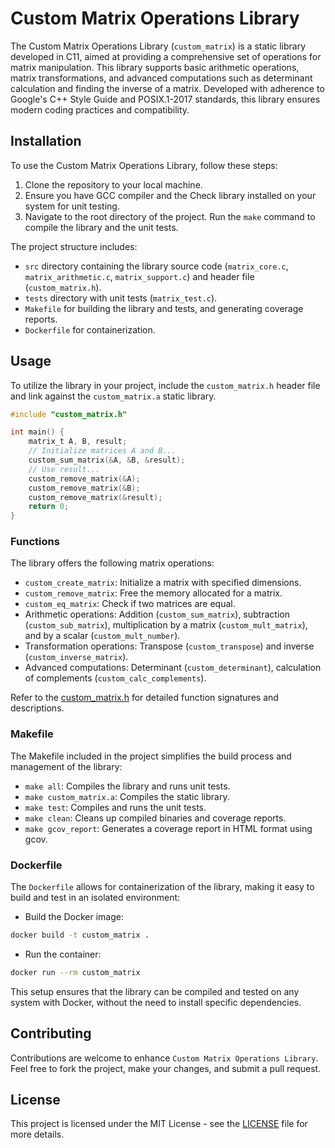 # Custom Matrix Operations Library

The Custom Matrix Operations Library (`custom_matrix`) is a static library developed in C11, aimed at providing a comprehensive set of operations for matrix manipulation. This library supports basic arithmetic operations, matrix transformations, and advanced computations such as determinant calculation and finding the inverse of a matrix. Developed with adherence to Google's C++ Style Guide and POSIX.1-2017 standards, this library ensures modern coding practices and compatibility.

## Installation

To use the Custom Matrix Operations Library, follow these steps:

1. Clone the repository to your local machine.
2. Ensure you have GCC compiler and the Check library installed on your system for unit testing.
3. Navigate to the root directory of the project.
    Run the `make` command to compile the library and the unit tests.

The project structure includes:

* `src` directory containing the library source code (`matrix_core.c`, `matrix_arithmetic.c`, `matrix_support.c`) and header file (`custom_matrix.h`).
* `tests` directory with unit tests (`matrix_test.c`).
* `Makefile` for building the library and tests, and generating coverage reports.
* `Dockerfile` for containerization.

## Usage

To utilize the library in your project, include the `custom_matrix.h` header file and link against the `custom_matrix.a` static library.

```c
#include "custom_matrix.h"

int main() {
    matrix_t A, B, result;
    // Initialize matrices A and B...
    custom_sum_matrix(&A, &B, &result);
    // Use result...
    custom_remove_matrix(&A);
    custom_remove_matrix(&B);
    custom_remove_matrix(&result);
    return 0;
}
```

### Functions

The library offers the following matrix operations:

* `custom_create_matrix`: Initialize a matrix with specified dimensions.
* `custom_remove_matrix`: Free the memory allocated for a matrix.
* `custom_eq_matrix`: Check if two matrices are equal.
* Arithmetic operations: Addition (`custom_sum_matrix`), subtraction (`custom_sub_matrix`), multiplication by a matrix (`custom_mult_matrix`), and by a scalar (`custom_mult_number`).
* Transformation operations: Transpose (`custom_transpose`) and inverse (`custom_inverse_matrix`).
* Advanced computations: Determinant (`custom_determinant`), calculation of complements (`custom_calc_complements`).

Refer to the [custom_matrix.h](custom_matrix.h) for detailed function signatures and descriptions.

### Makefile

The Makefile included in the project simplifies the build process and management of the library:

* `make all`: Compiles the library and runs unit tests.
* `make custom_matrix.a`: Compiles the static library.
* `make test`: Compiles and runs the unit tests.
* `make clean`: Cleans up compiled binaries and coverage reports.
* `make gcov_report`: Generates a coverage report in HTML format using gcov.

### Dockerfile

The `Dockerfile` allows for containerization of the library, making it easy to build and test in an isolated environment:
* Build the Docker image:

```bash
docker build -t custom_matrix .
```
* Run the container:

```bash
docker run --rm custom_matrix
```

This setup ensures that the library can be compiled and tested on any system with Docker, without the need to install specific dependencies.

## Contributing

Contributions are welcome to enhance `Custom Matrix Operations Library`. Feel free to fork the project, make your changes, and submit a pull request.

## License

This project is licensed under the MIT License - see the [LICENSE](LICENSE) file for more details.